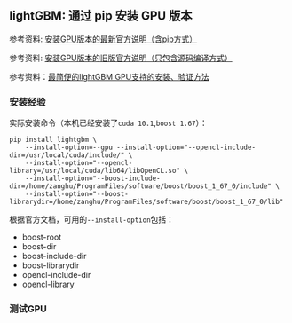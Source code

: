 ## lightGBM: 通过 pip 安装 GPU 版本

参考资料: [安装GPU版本的最新官方说明（含pip方式）](https://github.com/Microsoft/LightGBM/tree/master/python-package#build-gpu-version)


参考资料: [安装GPU版本的旧版官方说明（只包含源码编译方式）](https://lightgbm.readthedocs.io/en/latest/GPU-Tutorial.html#lightgbm-gpu-tutorial)

参考资料：[最简便的lightGBM GPU支持的安装、验证方法](https://blog.csdn.net/lccever/article/details/80535058)

### 安装经验

实际安装命令（本机已经安装了`cuda 10.1`,`boost 1.67`）：

```shell
pip install lightgbm \
    --install-option=--gpu --install-option="--opencl-include-dir=/usr/local/cuda/include/" \
    --install-option="--opencl-library=/usr/local/cuda/lib64/libOpenCL.so" \
    --install-option="--boost-include-dir=/home/zanghu/ProgramFiles/software/boost/boost_1_67_0/include" \
    --install-option="--boost-librarydir=/home/zanghu/ProgramFiles/software/boost/boost_1_67_0/lib"
```

根据官方文档，可用的`--install-option`包括：

* boost-root
* boost-dir
* boost-include-dir
* boost-librarydir
* opencl-include-dir
* opencl-library

### 测试GPU

